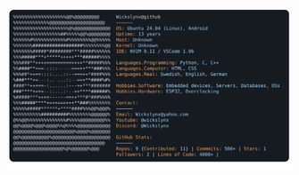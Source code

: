 ![Alt text](README.svg)



<!-- !Note! Inspiration taken from: github.com/Andrew6rant/Andrew6rant, All rights reserved!-->
